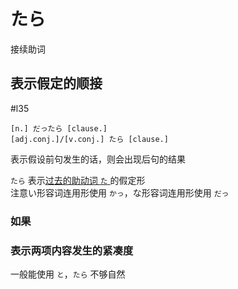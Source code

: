 # たら
接续助词  
 
## 表示假定的顺接
 #l35  
 
```nihong
[n.] だったら [clause.]
[adj.conj.]/[v.conj.] たら [clause.]
```

表示假设前句发生的话，则会出现后句的结果  

`たら` 表示[过去的助动词 `た` ](../5.auxi_verb/た.md)的假定形  
注意い形容词连用形使用 `かっ`，な形容词连用形使用 `だっ`  

### 如果  

### 表示两项内容发生的紧凑度  

一般能使用 `と`，`たら` 不够自然  